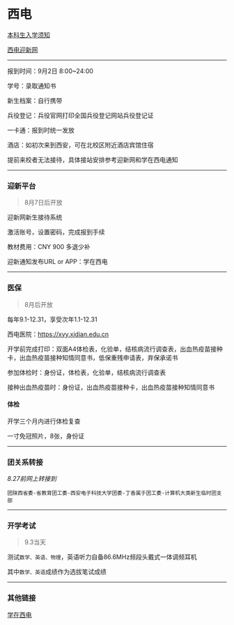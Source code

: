 # 西电

[本科生入学须知](https://kites262.top/xidian/start/)

[西电迎新网](https://xdyx.xidian.edu.cn/)

---

报到时间：9月2日 8:00~24:00

学号：录取通知书

新生档案：自行携带

兵役登记：兵役官网打印全国兵役登记网站兵役登记证

一卡通：报到时统一发放

酒店：如初次来到西安，可在北校区附近酒店宾馆住宿

提前来校者无法接待，具体接站安排参考迎新网和学在西电通知

---

### 迎新平台

> 8月7日后开放

迎新网新生接待系统

激活账号，设置密码，完成报到手续

教材费用：CNY 900 多退少补

迎新通知发布URL or APP：学在西电

---

### 医保

>  8月后开放

每年9.1-12.31，享受次年1.1-12.31

西电医院：https://xyy.xidian.edu.cn

开学前完成打印：双面A4体检表，化验单，结核病流行调查表，出血热疫苗接种卡，出血热疫苗接种知情同意书，低保重残申请表，弃保承诺书

参加体检时：身份证，体检表，化验单，结核病流行调查表

接种出血热疫苗时：身份证，出血热疫苗接种卡，出血热疫苗接种知情同意书

#### 体检

开学三个月内进行体检复查

一寸免冠照片，8张，身份证

---

### 团关系转接

*8.27前网上转接到*

`团陕西省委-省教育团工委-西安电子科技大学团委-丁香属于团工委-计算机大类新生临时团支部`

---

### 开学考试

>  9.3当天

测试`数学、英语、物理`，英语听力自备86.6MHz频段头戴式一体调频耳机

其中`数学、英语`成绩作为选拔笔试成绩

---
### 其他链接

[学在西电](https://learning.xidian.edu.cn/)